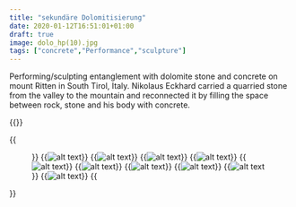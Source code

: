 ```yaml
---
title: "sekundäre Dolomitisierung"
date: 2020-01-12T16:51:01+01:00
draft: true
image: dolo_hp(10).jpg
tags: ["concrete","Performance","sculpture"]
---
```


Performing/sculpting entanglement with dolomite stone and concrete on mount Ritten in South Tirol, Italy.
Nikolaus Eckhard carried a quarried stone from the valley to the mountain and reconnected it by filling the space between rock, stone and his body with concrete.

{{<space>}}

{{<figure figcaption="caption text" >}}
  {{<img src=dolo_hp(1).jpg alt="alt text" >}}
  {{<img src=dolo_hp(2).jpg alt="alt text" >}}
  {{<img src=dolo_hp(3).jpg alt="alt text" >}}
  {{<img src=dolo_hp(4).jpg alt="alt text" >}}
  {{<img src=dolo_hp(5).jpg alt="alt text" >}}
  {{<img src=dolo_hp(6).jpg alt="alt text" >}}
  {{<img src=dolo_hp(7).jpg alt="alt text" >}}
  {{<img src=dolo_hp(8).jpg alt="alt text" >}}
  {{<img src=dolo_hp(9).jpg alt="alt text" >}}
  {{<img src=dolo_hp(10).jpg alt="alt text" >}}
{{</figure >}}